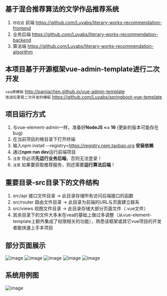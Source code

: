 ## 基于混合推荐算法的文学作品推荐系统
1. `你在这` 前端 https://github.com/Luyabs/literary-works-recommendation-frontend
2. 业务后端 https://github.com/Luyabs/literary-works-recommendation-backend
3. 算法端 https://github.com/Luyabs/literary-works-recommendation-algorithm

## 本项目基于开源框架vue-admin-template进行二次开发
`vea原模板` http://panjiachen.github.io/vue-admin-template   
`改进后更易二次开发的模板` https://github.com/Luyabs/springboot-vue-template   

## 项目运行方式
1. 与vue-element-admin一样，准备好**NodeJS <= 16** (更新的版本可能存在bug)   
2. 在当前项目的根目录下打开终端
3. 输入npm install --registry=https://registry.npm.taobao.org **安装依赖**
4. 通过**npm run dev**运行前端项目
5. `注意` 你必须**先运行业务后端**，否则无法登录！
6. `注意` 如果要获取推荐服务，则还需要**运行算法后端**！

## 重要目录-src目录下的文件结构
1. src/api 接口文件目录 -> 此目录存储所有访问后端接口的函数
2. src/router 路由文件目录 -> 此目录为前端的URL与页面建立联系
3. src/views 视图文件目录 -> 此目录存储大部分页面文件（.vue文件）
4. 其余目录下的文件大多未在vea的基础上做过多调整（从vue-element-template上额外集成了权限相关的功能），熟悉该框架或其它vue项目的开发者能快速上手本项目

## 部分页面展示
![image](https://github.com/Luyabs/literary-works-recommendation-frontend/assets/74538732/12b582a5-da40-491f-9b38-66331cf42caf)
![image](https://github.com/Luyabs/literary-works-recommendation-frontend/assets/74538732/b3f9c0e7-13e4-40e0-9980-8457db54e904)
![image](https://github.com/Luyabs/literary-works-recommendation-frontend/assets/74538732/786dd1e7-61d8-4ee6-9166-2471b69288af)
![image](https://github.com/Luyabs/literary-works-recommendation-frontend/assets/74538732/66e9988f-cdf9-4042-ada9-767d402c8914)
![image](https://github.com/Luyabs/literary-works-recommendation-frontend/assets/74538732/187c95f5-7866-42c9-97bf-b5e0d9740671)

## 系统用例图
![image](https://github.com/Luyabs/literary-works-recommendation-frontend/assets/74538732/7144c98a-ca43-4dfe-be21-c004510b688f)



